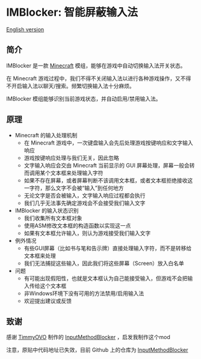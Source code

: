 # IMBlocker: 智能屏蔽输入法

[English version](https://github.com/reserveword/IMBlocker/blob/master/README.en.md)

## 简介

IMBlocker 是一款 [Minecraft](https://minecraft.net/) 模组，能够在游戏中自动切换输入法开关状态。

在 Minecraft 游戏过程中，我们不得不关闭输入法以进行各种游戏操作，又不得不开启输入法以聊天/搜索。频繁切换输入法十分麻烦。

IMBlocker 模组能够识别当前游戏状态，并自动启用/禁用输入法。

## 原理

- Minecraft 的输入处理机制
    - 在 Minecraft 游戏中，一次键盘输入会先后处理游戏按键响应和文字输入响应
    - 游戏按键响应处理与我们无关，因此忽略
    - 文字输入响应会交由 Minecraft 当前显示的 GUI 屏幕处理，屏幕一般会转而调用某个文本框来处理输入字符
    - 如果不存在屏幕，或者屏幕判断不该调用文本框，或者文本框拒绝接收这一字符，那么文字不会被“输入”到任何地方
    - 无论文字是否会被输入，文字输入响应过程都会执行
    - 我们几乎无法事先确定游戏会不会接受我们输入文字
- IMBlocker 的输入状态识别
    - 我们收集所有文本框对象
    - 使用ASM修改文本框的构造函数以实现这一点
    - 如果有文本框允许输入，则认为游戏接受我们输入文字
- 例外情况
    - 有些GUI屏幕（比如书与笔和告示牌）直接处理输入字符，而不是转移给文本框来处理
    - 我们无法捕捉这些输入，因此我们将这些屏幕（Screen）放入白名单
- 问题
    - 有可能出现假阳性，也就是文本框认为自己能接受输入，但游戏不会把输入传给这个文本框
    - 非Windows环境下没有可用的方法禁用/启用输入法
    - 欢迎提出建议或反馈
## 致谢

感谢 [TimmyOVO](https://www.mcbbs.net/?1696224) 制作的 [InputMethodBlocker](https://www.mcbbs.net/thread-688825-12-1.html) ，启发我制作这个mod

注意，原贴中代码地址已失效，目前 Github 上的仓库为 [InputMethodBlocker](https://github.com/lss233/InputMethodBlocker)